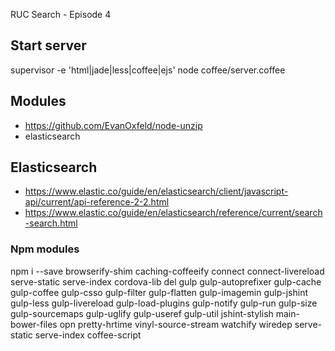 RUC Search - Episode 4

## Start server
supervisor -e 'html|jade|less|coffee|ejs' node coffee/server.coffee

## Modules
* https://github.com/EvanOxfeld/node-unzip
* elasticsearch


## Elasticsearch
* https://www.elastic.co/guide/en/elasticsearch/client/javascript-api/current/api-reference-2-2.html
* https://www.elastic.co/guide/en/elasticsearch/reference/current/search-search.html



### Npm modules 
npm i --save browserify-shim caching-coffeeify connect connect-livereload serve-static serve-index cordova-lib del gulp gulp-autoprefixer gulp-cache gulp-coffee gulp-csso gulp-filter gulp-flatten gulp-imagemin gulp-jshint gulp-less gulp-livereload gulp-load-plugins gulp-notify gulp-run gulp-size gulp-sourcemaps gulp-uglify gulp-useref gulp-util jshint-stylish main-bower-files opn pretty-hrtime vinyl-source-stream watchify wiredep serve-static serve-index coffee-script